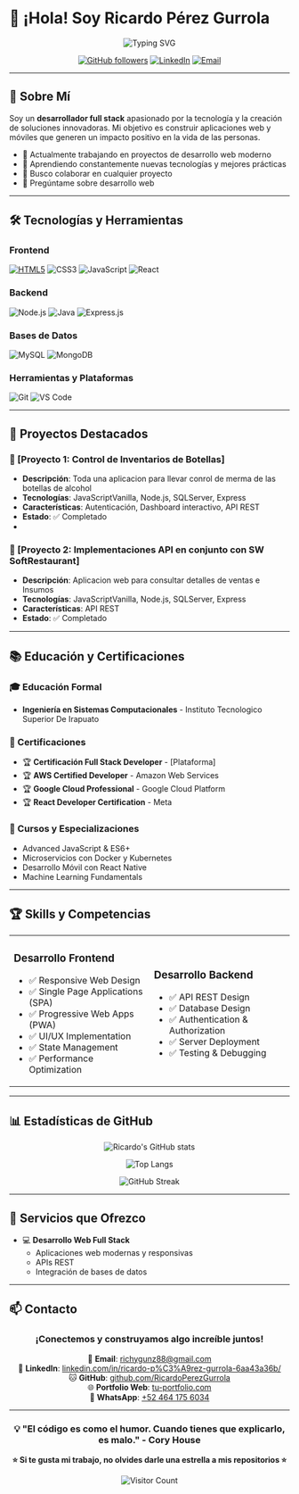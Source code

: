 # 👋 ¡Hola! Soy Ricardo Pérez Gurrola

<div align="center">
  
  ![Typing SVG](https://readme-typing-svg.herokuapp.com?font=Fira+Code&size=30&duration=3000&pause=1000&color=2E8B57&center=true&width=500&lines=Desarrollador+Full-Stack;Creador+de+Soluciones)
  
  [![GitHub followers](https://img.shields.io/github/followers/RicardoPerezGurrola?style=social)](https://github.com/RicardoPerezGurrola)
  [![LinkedIn](https://img.shields.io/badge/LinkedIn-0077B5?style=for-the-badge&logo=linkedin&logoColor=white)](https://www.linkedin.com/in/ricardo-p%C3%A9rez-gurrola-6aa43a36b/)
  [![Email](https://img.shields.io/badge/Email-D14836?style=for-the-badge&logo=gmail&logoColor=white)](mailto:richygunz88@gmail.com)
  
</div>

---

## 🚀 Sobre Mí

Soy un **desarrollador full stack** apasionado por la tecnología y la creación de soluciones innovadoras. Mi objetivo es construir aplicaciones web y móviles que generen un impacto positivo en la vida de las personas.

- 🔭 Actualmente trabajando en proyectos de desarrollo web moderno
- 🌱 Aprendiendo constantemente nuevas tecnologías y mejores prácticas
- 👯 Busco colaborar en cualquier proyecto
- 💬 Pregúntame sobre desarrollo web

---

## 🛠️ Tecnologías y Herramientas

### Frontend
[![HTML5](https://img.shields.io/badge/HTML5-E34F26?style=for-the-badge&logo=html5&logoColor=white)](https://developer.mozilla.org/es/docs/Web/JavaScript)
![CSS3](https://img.shields.io/badge/CSS3-1572B6?style=for-the-badge&logo=css3&logoColor=white)
![JavaScript](https://img.shields.io/badge/JavaScript-F7DF1E?style=for-the-badge&logo=javascript&logoColor=black)
![React](https://img.shields.io/badge/React-20232A?style=for-the-badge&logo=react&logoColor=61DAFB)

### Backend
![Node.js](https://img.shields.io/badge/Node.js-43853D?style=for-the-badge&logo=node.js&logoColor=white)
![Java](https://img.shields.io/badge/Java-ED8B00?style=for-the-badge&logo=java&logoColor=white)
![Express.js](https://img.shields.io/badge/Express.js-404D59?style=for-the-badge)

### Bases de Datos
![MySQL](https://img.shields.io/badge/MySQL-00000F?style=for-the-badge&logo=mysql&logoColor=white)
![MongoDB](https://img.shields.io/badge/MongoDB-4EA94B?style=for-the-badge&logo=mongodb&logoColor=white)

### Herramientas y Plataformas
![Git](https://img.shields.io/badge/Git-F05032?style=for-the-badge&logo=git&logoColor=white)
![VS Code](https://img.shields.io/badge/VS_Code-007ACC?style=for-the-badge&logo=visual-studio-code&logoColor=white)

---

## 💼 Proyectos Destacados

### 🌟 [Proyecto 1: Control de Inventarios de Botellas]
- **Descripción**: Toda una aplicacion para llevar conrol de merma de las botellas de alcohol
- **Tecnologías**: JavaScriptVanilla, Node.js, SQLServer, Express
- **Características**: Autenticación, Dashboard interactivo, API REST
- **Estado**: ✅ Completado
- 
### 🌟 [Proyecto 2: Implementaciones API en conjunto con SW SoftRestaurant]
- **Descripción**: Aplicacion web para consultar detalles de ventas e Insumos
- **Tecnologías**: JavaScriptVanilla, Node.js, SQLServer, Express
- **Características**: API REST
- **Estado**: ✅ Completado


---

## 📚 Educación y Certificaciones

### 🎓 Educación Formal
- **Ingeniería en Sistemas Computacionales** - Instituto Tecnologico Superior De Irapuato
### 📜 Certificaciones
- 🏆 **Certificación Full Stack Developer** - [Plataforma]
- 🏆 **AWS Certified Developer** - Amazon Web Services
- 🏆 **Google Cloud Professional** - Google Cloud Platform
- 🏆 **React Developer Certification** - Meta

### 📖 Cursos y Especializaciones
- Advanced JavaScript & ES6+
- Microservicios con Docker y Kubernetes
- Desarrollo Móvil con React Native
- Machine Learning Fundamentals

---

## 🏆 Skills y Competencias

<table>
<tr>
<td width="50%">

### Desarrollo Frontend
- ✅ Responsive Web Design
- ✅ Single Page Applications (SPA)
- ✅ Progressive Web Apps (PWA)
- ✅ UI/UX Implementation
- ✅ State Management
- ✅ Performance Optimization

</td>
<td width="50%">

### Desarrollo Backend
- ✅ API REST Design
- ✅ Database Design
- ✅ Authentication & Authorization
- ✅ Server Deployment
- ✅ Testing & Debugging

</td>
</tr>
</table>

---

## 📊 Estadísticas de GitHub

<div align="center">
  
  ![Ricardo's GitHub stats](https://github-readme-stats.vercel.app/api?username=RicardoPerezGurrola&show_icons=true&theme=tokyonight)
  
  ![Top Langs](https://github-readme-stats.vercel.app/api/top-langs/?username=RicardoPerezGurrola&layout=compact&theme=tokyonight)
  
  ![GitHub Streak](https://github-readme-streak-stats.herokuapp.com/?user=RicardoPerezGurrola&theme=tokyonight)
  
</div>

---

## 🤝 Servicios que Ofrezco

- 💻 **Desarrollo Web Full Stack**
  - Aplicaciones web modernas y responsivas
  - APIs REST
  - Integración de bases de datos

---

## 📫 Contacto

<div align="center">

### ¡Conectemos y construyamos algo increíble juntos!

📧 **Email**: [richygunz88@gmail.com](mailto:richygunz88@gmail.com)  
💼 **LinkedIn**: [linkedin.com/in/ricardo-p%C3%A9rez-gurrola-6aa43a36b/](https://www.linkedin.com/in/ricardo-p%C3%A9rez-gurrola-6aa43a36b/)  
🐱 **GitHub**: [github.com/RicardoPerezGurrola](https://github.com/RicardoPerezGurrola)  
🌐 **Portfolio Web**: [tu-portfolio.com](https://tu-portfolio.com)  
📱 **WhatsApp**: [+52 464 175 6034](https://wa.me/524641756034)  

</div>

---

<div align="center">
  
  ### 💡 "El código es como el humor. Cuando tienes que explicarlo, es malo." - Cory House
  
  **⭐ Si te gusta mi trabajo, no olvides darle una estrella a mis repositorios ⭐**
  
  ![Visitor Count](https://visitor-badge.laobi.icu/badge?page_id=RicardoPerezGurrola.RicardoPerezGurrola)
  
</div>
